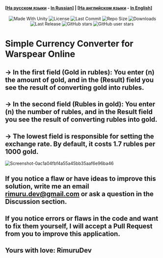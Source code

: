 #### [[На русском языки](/README_ru.md) - [In Russian](/README_ru.md)] | [[На английском языки](/README.md) - [In English](/README.md)]

<p align="center">
  <a>
    <img alt="Made With Unity" src="https://img.shields.io/badge/made%20with-Unity-57b9d3.svg?logo=Unity">
  </a>
  <a>
    <img alt="License" src="https://img.shields.io/github/license/RimuruDev/Gold-Calculator-WarspearOnline?logo=github">
  </a>
  <a>
    <img alt="Last Commit" src="https://img.shields.io/github/last-commit/RimuruDev/Gold-Calculator-WarspearOnline?logo=Mapbox&color=orange">
  </a>
  <a>
    <img alt="Repo Size" src="https://img.shields.io/github/repo-size/RimuruDev/Gold-Calculator-WarspearOnline?logo=VirtualBox">
  </a>
  <a>
    <img alt="Downloads" src="https://img.shields.io/github/downloads/RimuruDev/Gold-Calculator-WarspearOnline/total?color=brightgreen">
  </a>
  <a>
    <img alt="Last Release" src="https://img.shields.io/github/v/release/RimuruDev/Gold-Calculator-WarspearOnline?include_prereleases&logo=Dropbox&color=yellow">
  </a>
  <a>
    <img alt="GitHub stars" src="https://img.shields.io/github/stars/RimuruDev/Gold-Calculator-WarspearOnline?branch=main&label=Stars&logo=GitHub&logoColor=ffffff&labelColor=282828&color=informational&style=flat">
  </a>
  <a>
    <img alt="GitHub user stars" src="https://img.shields.io/github/stars/RimuruDev?affiliations=OWNER&branch=main&label=User%20Stars&logo=GitHub&logoColor=ffffff&labelColor=282828&color=informational&style=flat">
  </a>
     <a>
    <img alt="" src="https://img.shields.io/github/watchers/RimuruDev/Gold-Calculator-WarspearOnline?style=flat">
  </a>
</p>

# Simple Currency Converter for Warspear Online

## -> In the first field (Gold in rubles): You enter (n) the amount of gold, and in the (Result) field you see the result of converting gold into rubles.

## -> In the second field (Rubles in gold): You enter (n) the number of rubles, and in the Result field you see the result of converting rubles into gold.

## -> The lowest field is responsible for setting the exchange rate. By default, it costs 1.7 rubles per 1000 gold.

![Screenshot-0ac1a04fbf4a55a45bb35aaf6e96ba46](https://user-images.githubusercontent.com/85500556/218255553-1d85e2a0-40b9-4f16-a3df-8c323777bea1.png)
  
## If you notice a flaw or have ideas to improve this solution, write me an email rimuru.dev@gmail.com or ask a question in the Discussion section.

## If you notice errors or flaws in the code and want to fix them yourself, I will accept a Pull Request from you to improve this application.

## Yours with love: RimuruDev

